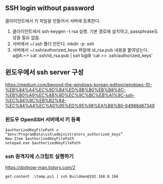 ## SSH login without password

클라이언트에서 키 파일을 만들어서 서버에 등록한다.

1. 클라이언트에서 ssh-keygen -t rsa 실행. 기본 경로에 설치하고, passphrase도 넣을 필요 없음.
2. 서버에서 ~/.ssh 폴더 만든다. mkdir -p .ssh
3. 서버에서 ~/.ssh/authorized_keys 파일에 id_rsa.pub 내용을 붙여넣는다. 
    a@A:~> cat .ssh/id_rsa.pub | ssh b@B 'cat >> .ssh/authorized_keys'

## 윈도우에서 ssh server 구성

https://medium.com/beyond-the-windows-korean-edition/windows-10-%EB%84%A4%EC%9D%B4%ED%8B%B0%EB%B8%8C-%EB%B0%A9%EC%8B%9D%EC%9C%BC%EB%A1%9C-ssh-%EC%84%9C%EB%B2%84-%EC%84%A4%EC%A0%95%ED%95%98%EA%B8%B0-64988d87349

### 윈도우 OpenSSH 서버에서 키 등록

```
$authorizedKeyFilePath = “$env:ProgramData\ssh\administrators_authorized_keys”
New-Item $authorizedKeyFilePath
notepad.exe $authorizedKeyFilePath
```

### ssh 원격지에 스크립트 실행하기

https://doitnow-man.tistory.com/2
```
get-content .\temp.ps1 | ssh Buildman@192.168.0.166 
```

